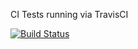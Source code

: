 
CI Tests running via TravisCI

[![Build Status](https://travis-ci.org/SharkyLV/RPS_Game_Scala.svg)](https://travis-ci.org/SharkyLV/RPS_Game_Scala)
